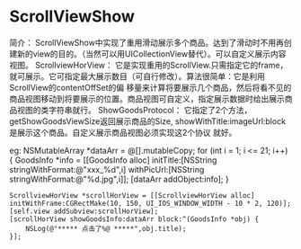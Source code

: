 # ScrollViewShow
简介：
    ScrollViewShow中实现了重用滑动展示多个商品。达到了滑动时不用再创建新的view的目的。（当然可以用UICollectionView替代）。可以自定义展示内容视图。
ScrollviewHorView：
    它是实现重用的ScrollView.只需指定它的frame，就可展示。它可指定最大展示数目（可自行修改）。算法很简单：它是利用ScrollView的contentOffSet的偏
移量来计算将要展示几个商品，然后将看不见的商品视图移动到将要展示的位置。商品视图可自定义，指定展示数据时给出展示商品视图的类字符串就行。
ShowGoodsProtocol：
    它指定了2个方法，getShowGoodsViewSize返回展示商品的Size, showWithTitle:imageUrl:block是展示这个商品。自定义展示商品视图必须实现这2个协议
就好。


eg:
    NSMutableArray *dataArr = @[].mutableCopy;
    for (int i = 1; i <= 21; i++) {
        GoodsInfo *info = [[GoodsInfo alloc] initTitle:[NSString stringWithFormat:@"xxx_%d",i] withPicUrl:[NSString stringWithFormat:@"%d.jpg",i]];
        [dataArr addObject:info];
    }
    
    ScrollviewHorView *scrollHorView = [[ScrollviewHorView alloc] initWithFrame:CGRectMake(10, 150, UI_IOS_WINDOW_WIDTH - 10 * 2, 120)];
    [self.view addSubview:scrollHorView];
    [scrollHorView showGoodsInfo:dataArr block:^(GoodsInfo *obj) {
        NSLog(@"***** 点击了%@ *****",obj.title);
    }];
